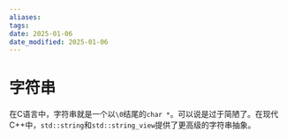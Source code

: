 ```yaml
---
aliases: 
tags: 
date: 2025-01-06
date_modified: 2025-01-06
---
```


# 字符串

在C语言中，字符串就是一个以`\0`结尾的`char *`。可以说是过于简陋了。在现代C++中，`std::string`和`std::string_view`提供了更高级的字符串抽象。
